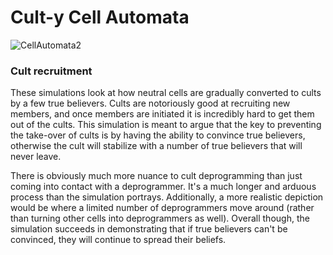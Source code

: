 # Cult-y Cell Automata

![CellAutomata2](https://user-images.githubusercontent.com/56622816/132936915-2b9cbdc7-83b5-447a-8d9a-eb56ac9bb5a4.gif)

### Cult recruitment

These simulations look at how neutral cells are gradually converted to cults by a few true believers. Cults are notoriously good at recruiting new members, and once members are initiated it is incredibly hard to get them out of the cults. This simulation is meant to argue that the key to preventing the take-over of cults is by having the ability to convince true believers, otherwise the cult will stabilize with a number of true believers that will never leave.

There is obviously much more nuance to cult deprogramming than just coming into contact with a deprogrammer. It's a much longer and arduous process than the simulation portrays. Additionally, a more realistic depiction would be where a limited number of deprogrammers move around (rather than turning other cells into deprogrammers as well). Overall though, the simulation succeeds in demonstrating that if true believers can't be convinced, they will continue to spread their beliefs.
